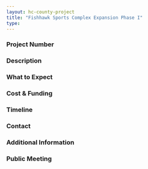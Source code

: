 ```yaml
---
layout: hc-county-project
title: "Fishhawk Sports Complex Expansion Phase I"
type: 
---
```


### Project Number



### Description



### What to Expect



### Cost & Funding



### Timeline



### Contact



### Additional Information



### Public Meeting
